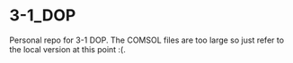 # 3-1_DOP

Personal repo for 3-1 DOP. The COMSOL files are too large so just refer to the local version at this point :(. 
